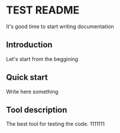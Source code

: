 # TEST README
 It's good time to start writing documentation

## Introduction
Let's start from the beggining

## Quick start
Write here something

## Tool description
The best tool for testing the code.
1111111
